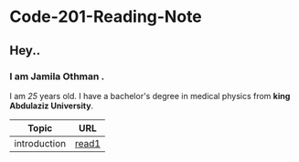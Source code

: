 # Code-201-Reading-Note
## Hey.. 
### I am Jamila Othman .
 I am *25* years old.
 I have a bachelor's degree in medical physics from **king Abdulaziz University**.

Topic         | URL
---------     |--------
 introduction|[read1](https://github.com/JamilaOthman/Code-201-Reading-Note/blob/main/read1.md) 
